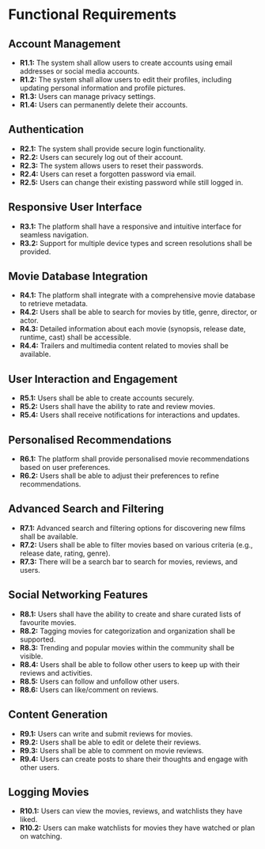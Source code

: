 
# Functional Requirements

## Account Management
- **R1.1:** The system shall allow users to create accounts using email addresses or social media accounts.
- **R1.2:** The system shall allow users to edit their profiles, including updating personal information and profile pictures.
- **R1.3:** Users can manage privacy settings.
- **R1.4:** Users can permanently delete their accounts.

## Authentication
- **R2.1:** The system shall provide secure login functionality.
- **R2.2:** Users can securely log out of their account.
- **R2.3:** The system allows users to reset their passwords.
- **R2.4:** Users can reset a forgotten password via email.
- **R2.5:** Users can change their existing password while still logged in.

## Responsive User Interface
- **R3.1:** The platform shall have a responsive and intuitive interface for seamless navigation.
- **R3.2:** Support for multiple device types and screen resolutions shall be provided.

## Movie Database Integration
- **R4.1:** The platform shall integrate with a comprehensive movie database to retrieve metadata.
- **R4.2:** Users shall be able to search for movies by title, genre, director, or actor.
- **R4.3:** Detailed information about each movie (synopsis, release date, runtime, cast) shall be accessible.
- **R4.4:** Trailers and multimedia content related to movies shall be available.

## User Interaction and Engagement
- **R5.1:** Users shall be able to create accounts securely.
- **R5.2:** Users shall have the ability to rate and review movies.
- **R5.4:** Users shall receive notifications for interactions and updates.

## Personalised Recommendations
- **R6.1:** The platform shall provide personalised movie recommendations based on user preferences.
- **R6.2:** Users shall be able to adjust their preferences to refine recommendations.

## Advanced Search and Filtering
- **R7.1:** Advanced search and filtering options for discovering new films shall be available.
- **R7.2:** Users shall be able to filter movies based on various criteria (e.g., release date, rating, genre).
- **R7.3:** There will be a search bar to search for movies, reviews, and users.

## Social Networking Features
- **R8.1:** Users shall have the ability to create and share curated lists of favourite movies.
- **R8.2:** Tagging movies for categorization and organization shall be supported.
- **R8.3:** Trending and popular movies within the community shall be visible.
- **R8.4:** Users shall be able to follow other users to keep up with their reviews and activities.
- **R8.5:** Users can follow and unfollow other users.
- **R8.6:** Users can like/comment on reviews.

## Content Generation
- **R9.1:** Users can write and submit reviews for movies.
- **R9.2:** Users shall be able to edit or delete their reviews.
- **R9.3:** Users shall be able to comment on movie reviews.
- **R9.4:** Users can create posts to share their thoughts and engage with other users.

## Logging Movies
- **R10.1:** Users can view the movies, reviews, and watchlists they have liked.
- **R10.2:** Users can make watchlists for movies they have watched or plan on watching.
